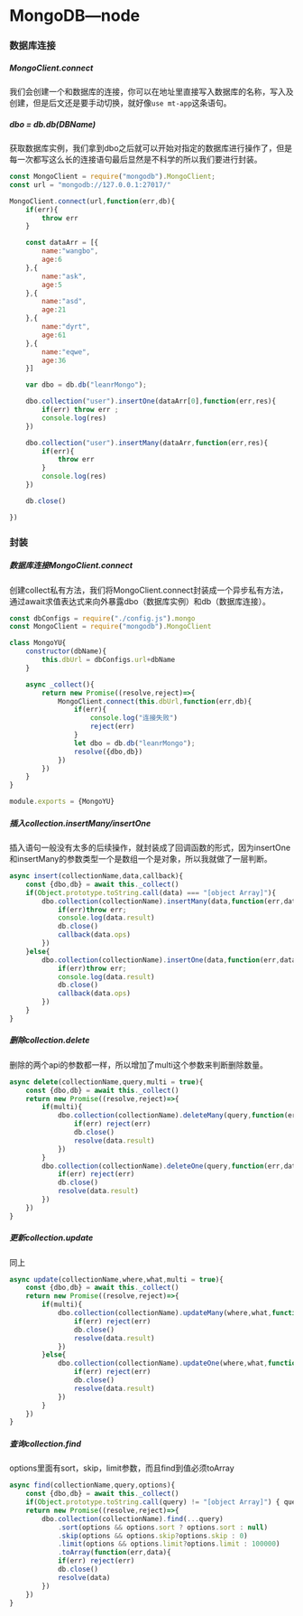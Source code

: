 # MongoDB—node

### 数据库连接

##### MongoClient.connect

我们会创建一个和数据库的连接，你可以在地址里直接写入数据库的名称，写入及创建，但是后文还是要手动切换，就好像`use mt-app`这条语句。

##### dbo = db.db(DBName)

获取数据库实例，我们拿到dbo之后就可以开始对指定的数据库进行操作了，但是每一次都写这么长的连接语句最后显然是不科学的所以我们要进行封装。

```js
const MongoClient = require("mongodb").MongoClient;
const url = "mongodb://127.0.0.1:27017/"

MongoClient.connect(url,function(err,db){
    if(err){
        throw err
    }

    const dataArr = [{
        name:"wangbo",
        age:6
    },{
        name:"ask",
        age:5
    },{
        name:"asd",
        age:21
    },{
        name:"dyrt",
        age:61
    },{
        name:"eqwe",
        age:36
    }]

    var dbo = db.db("leanrMongo");

    dbo.collection("user").insertOne(dataArr[0],function(err,res){
        if(err) throw err ;
        console.log(res)
    })

    dbo.collection("user").insertMany(dataArr,function(err,res){
        if(err){
            throw err
        }
        console.log(res)
    })

    db.close()

})
```

### 封装

##### 数据库连接MongoClient.connect

创建collect私有方法，我们将MongoClient.connect封装成一个异步私有方法，通过await求值表达式来向外暴露dbo（数据库实例）和db（数据库连接）。

```js
const dbConfigs = require("./config.js").mongo
const MongoClient = require("mongodb").MongoClient

class MongoYU{
    constructor(dbName){
        this.dbUrl = dbConfigs.url+dbName
    }

    async _collect(){
        return new Promise((resolve,reject)=>{
            MongoClient.connect(this.dbUrl,function(err,db){
                if(err){
                    console.log("连接失败")
                    reject(err)
                }
                let dbo = db.db("leanrMongo");
                resolve({dbo,db})
            })
        })
    }                                          
}

module.exports = {MongoYU}
```

##### 插入collection.insertMany/insertOne

插入语句一般没有太多的后续操作，就封装成了回调函数的形式，因为insertOne和insertMany的参数类型一个是数组一个是对象，所以我就做了一层判断。

```js
async insert(collectionName,data,callback){
    const {dbo,db} = await this._collect()
    if(Object.prototype.toString.call(data) === "[object Array]"){
        dbo.collection(collectionName).insertMany(data,function(err,data){
            if(err)throw err;
            console.log(data.result)
            db.close()
            callback(data.ops)
        })
    }else{
        dbo.collection(collectionName).insertOne(data,function(err,data){
            if(err)throw err;
            console.log(data.result)
            db.close()
            callback(data.ops)
        })
    }
}
```

##### 删除collection.delete

删除的两个api的参数都一样，所以增加了multi这个参数来判断删除数量。

```js
async delete(collectionName,query,multi = true){
    const {dbo,db} = await this._collect()
    return new Promise((resolve,reject)=>{
        if(multi){
            dbo.collection(collectionName).deleteMany(query,function(err,data){
                if(err) reject(err)  
                db.close()
                resolve(data.result)   
            })
        }
        dbo.collection(collectionName).deleteOne(query,function(err,data){
            if(err) reject(err)  
            db.close()
            resolve(data.result)   
        })
    })
}
```

##### 更新collection.update

同上

```js
async update(collectionName,where,what,multi = true){
    const {dbo,db} = await this._collect()
    return new Promise((resolve,reject)=>{
        if(multi){
            dbo.collection(collectionName).updateMany(where,what,function(err,data){
                if(err) reject(err)  
                db.close()
                resolve(data.result)   
            })
        }else{
            dbo.collection(collectionName).updateOne(where,what,function(err,data){
                if(err) reject(err)  
                db.close()
                resolve(data.result)   
            })
        }
    })
}
```

##### 查询collection.find

options里面有sort，skip，limit参数，而且find到值必须toArray

```js
async find(collectionName,query,options){
    const {dbo,db} = await this._collect()
    if(Object.prototype.toString.call(query) != "[object Array]") { query = [query] 	}
    return new Promise((resolve,reject)=>{
        dbo.collection(collectionName).find(...query)
            .sort(options && options.sort ? options.sort : null)
            .skip(options && options.skip?options.skip : 0)
            .limit(options && options.limit?options.limit : 100000)
            .toArray(function(err,data){
            if(err) reject(err)  
            db.close()
            resolve(data)   
        })
    })
} 
```

